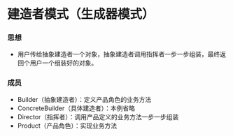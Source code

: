 # 建造者模式（生成器模式）
### 思想
- 用户传给抽象建造者一个对象，抽象建造者调用指挥者一步一步组装，最终返回个用户一个组装好的对象。
### 成员
- Builder（抽象建造者）：定义产品角色的业务方法
- ConcreteBuilder（具体建造者）：本例省略
- Director（指挥者）：调用产品定义的业务方法一步一步组装
- Product（产品角色）：实现业务方法